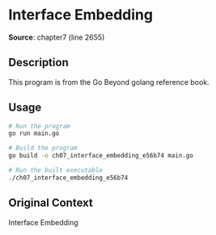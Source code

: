 # Interface Embedding

**Source**: chapter7 (line 2655)

## Description

This program is from the Go Beyond golang reference book.

## Usage

```bash
# Run the program
go run main.go

# Build the program
go build -o ch07_interface_embedding_e56b74 main.go

# Run the built executable
./ch07_interface_embedding_e56b74
```

## Original Context

Interface Embedding
